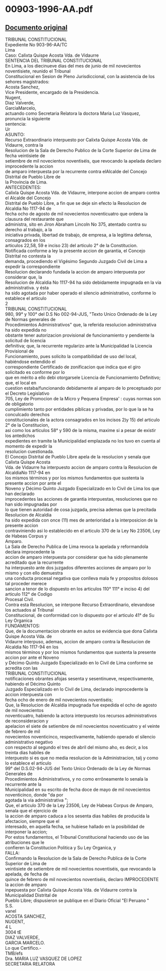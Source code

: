 
00903-1996-AA.pdf
=================
  
[Documento original](https://tc.gob.pe/jurisprudencia/1997/00903-1996-AA.pdf)  
---  
TRIBUNAL CONSTITUCIONAL  
Expediente No 903-96-AA/TC  
Lima  
Caso: Calixta Quispe Acosta Vda. de Vidaurre  
SENTENCIA DEL TRIBUNAL CONSTITUCIONAL  
En Lima, a los diecinueve dias del mes de junio de mil novecientos noventisiete, reunido el Tribunal  
Constitucional en Sesion de Pleno Jurisdiccional, con la asistencia de los sehores magistrados:  
Acosta Sanchez,  
Vice Presidente, encargado de la Presidencia.  
Nugent,  
Diaz Valverde,  
GarciaMarcelo,  
actuando como Secretaria Relatora la doctora Maria Luz Vasquez, pronuncia la siguiente  
sentencia:  
Ur  
ASUNTO:  
Recurso Extraordinario interpuesto por Calixta Quispe Acosta Vda. de Vidaurre, contra la  
Resolucion de la Sala de Derecho Publico de la Corte Superior de Lima de fecha veintisiete de  
setiembre de mil novecientos noventiséis, que revocando la apelada declaro improcedente la accion  
de amparo interpuesta por la recurrente contra elAlcalde del Concejo Distrital de Pueblo Libre de  
la Provincia de Lima.  
ANTECEDENTES:  
Calixla Quispe Acosta Vda. de Vidaurre, interpone accion de amparo contra el Alcalde del Concejo  
Distrital de Pueblo Libre, a fin que se deje sin efecto la Resolucion de Alcaldia No 1117-94 de  
fecha ocho de agosto de mil novecientos noventicuatro que ordena la clausura del restaurante que  
administra, sito en Jiron Abraham Lincoln No 375, atentado contra su derecho al trabajo, a la  
iniciativa privada, libertad de trabajo, de empresa, a la legitima defensa, consagrados en los  
articulos 22,58, 59 e inciso 23) del articulo 2° de la Constitucion.  
Notificada conforme a ley la presente accion de garantia, el Concejo Distrital no contesta la  
demanda, procediendo el Vigésimo Segundo Juzgado Civil de Lima a expedir la correspondiente  
Resolucion declarando fundada la accion de amparo interpuesta por considerar que, la  
Resolucion de Alcaldia No 1117-94 ha sido debidamente impugnada en la via administrativa. y ésta  
ha sido agotada por haber operado el silencio administrativo, conforme lo establece el articulo  
2  
TRIBUNAL CONSTITUCIONAL  
980, 99° y 100° del D.S No 002-94-JUS, "Texto Unico Ordenado de la Ley de Normas generales de  
Procedimientos Administrativos" que, la referida resolucion administrativa ha sido expedida no  
obstante tener autorizacion provisional de funcionamiento y pendiente la solicitud de licencia  
definitiva; que, la recurrente regularizo ante la Municipalidad la Licencia Provisional de  
Funcionamiento, pues solicito la compatibilidad de uso del local, habiéndose extendido el  
correspondiente Certificado de zonificacion que indica que el giro solicitado es conforme por lo  
que en mérito a ello debi otorgarsele Licencia de Funcionamiento Definitivo; que, el local en  
cuestion estaba/funcionando debidamente al amparo de lo preceptuado por el Decreto Legislativo  
705, Ley de Promocion de la Micro y Pequena Empresa' : cuyas normas son de obligatorio  
cumplimiento tanto por entidades piblicas y privadas, por lo que la se ha conculcado derechos  
constitucionales de la actora consagrados en los incisos 2)y 15) del articulo 2° de la Constitucion,  
asi como los articulos 58° y 590 de la misma, maxime si a pesar de existir los antedichos  
expedientes en tramite la Municipalidad emplazada no los tuvo en cuenta al momento de expedir la  
resolucion cuestionada.  
El Concejo Distrital de Pueblo Libre apela de la resolucion y senala que Calixta Quispe Acosta  
Vda. de Vidaurre ha interpuesto accion de amparo contra la Resolucion de AlcaldiaNo 1117-94 en  
los mismos términos y por los mismos fundamentos que sustenta la presente accion por ante el  
Noveno y Décimo Quinto Juzgado Especializado en lo Civil de Lima los que han declarado  
improcedentes las acciones de garantia interpuestas, resoluciones que no han sido impugnadas por  
lo que tienen autoridad de cosa juzgada, precisa ademas que la precitada Resolucion de Alcaldia  
ha sido expedida con once (11) mes de anterioridad a la interposicion de la presente accion  
contraviniendo asi lo establecido en el articulo 370 de la Ley No 23506, Ley de Habeas Corpus y  
Amparo.  
La Sala de Derecho Publica de Lima revoca la apelada y reformandola declara improcedente la  
accion de amparo interpuesta por considerar que ha sido plenamente acreditado que la recurrente  
ha interpuesto ante dos juzgados diferentes acciones de amparo por lo mismo y con ello demuestra  
una conducta procesal negativa que conlleva mala fe y propositos dolosos tal proceder merece  
sancion a tenor de lo dispuesto en los articulos 110° 111° e inciso 4) del articulo 112° de Codigo  
Procesal Civil.  
Contra esta Resolucion, se interpone Recurso Extraordinario, elevandose los actuados al Tribunal  
Constitucional, de conformidad con lo dispuesto por el articulo 41° de Su Ley Organica  
FUNDAMENTOS:  
Que, de la documentacion obrante en autos se evidencia que dona Calixta Quispe Acosta Vda. de  
Vidaurre interpuso, ademas, accion de amparo contra la Resolucion de Alcaldia No 1117-94 en los  
mismos términos y por los mismos fundamentos que sustenta la presente accion por ante el Noveno  
y Décimo Quinto Juzgado Especializado en lo Civil de Lima conforme se acredita con las  
TRIBUNAL CONSTITUCIONAL  
notificaciones obrantes afojas sesenta y sesentinueve, respectivamente, habiendo el Décimo Quinto  
Juzgado Especializado en lo Civil de Lima, declarado improcedente la accion interpuesta con  
fecha ocho de enero de mil novecientos noventiséis;  
Que, la Resolucion de Alcaldia impugnada fue expedida el ocho de agosto de mil novecientos  
noventicuatro, habiendo la actora interpuesto los recursos administrativos de reconsideracion y  
apelacion el siete de setiembre de mil novecientos noventicuatro y el veinte de febrero de mil  
novecientos noventicinco, respectivamente, habiendo operado el silencio administrativo negativo  
con respecto al segundo el tres de abril del mismo aho, es decir, a los treinta dias habiles de  
interpuesto si es que no media resolucion de la Administracion, talj y como lo establece el articulo  
99° del D.S.02-94-JUS del Texto Unico Ordenado de la Ley de Normas Generales de  
Procedimientos Administrativos, y no como errôneamente lo senala la recurrente ante la  
Municipalidad en su escrito de fecha doce de mayo de mil novecientos noventicinco, donde "da por  
agotada la via administrativa ";  
Que, el articulo 370 de la Ley 23506, Ley de Habeas Corpus de Amparo, senala que el ejercicio de  
la accion de amparo caduca a los sesenta dias habiles de producida la afectacion, siempre que el  
interesado, en aquella fecha, se hubiese hallado en la posibilidad de interponer la accion;  
Por estos fundamentos, el Tribunal Constitucional haciendo uso de las atribuciones que le  
confieren la Constitucion Politica y Su Ley Organica, y  
FALLA:  
Confirmando la Resolucion de la Sala de Derecho Publica de la Corte Superior de Lima de  
veintisiete de setiembre de mil novecientos noventiséis, que revocando la apelada, de fecha de  
quince de febrero de mil novecientos noventiséis, declaro IMPROCEDENTE la accion de amparo  
inpepuesta por Calixta Quispe Acosta Vda. de Vidaurre contra la Municipalidad Distrital de  
Pueblo Libre; dispusieron se publique en el Diario Oficial "El Peruano "  
S.S.  
vanel  
ACOSTA SANCHEZ,  
NUGENT,  
4  L   
3004 tE  
DIAZ VALVERDE,  
GARCIA MARCELO.  
Lo que Certifico.-  
TMB/efs  
Dra. MARIA LUZ VASQUEZ DE LOPEZ  
SECRETARIA RELATORA